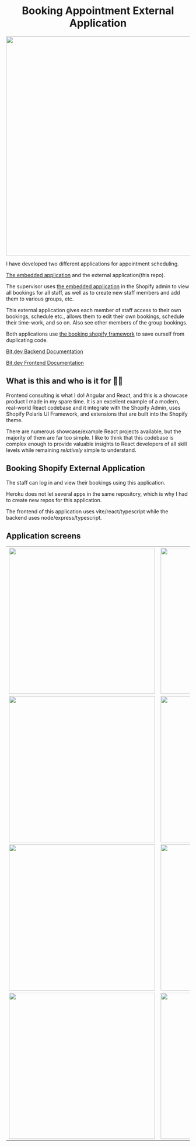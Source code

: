 <h1 align="center">Booking Appointment External Application</h1>

<p align="center">
  <img src="https://github.com/jamalsoueidan/booking-shopify-external-app/blob/main/screens/bookings.png?raw=true" width="600"/>
</p>

I have developed two different applications for appointment scheduling.

[The embedded application](https://github.com/jamalsoueidan/booking-shopify-embed-app) and the external application(this repo).

The supervisor uses [the embedded application](https://github.com/jamalsoueidan/booking-shopify-embed-app) in the Shopify admin to view all bookings for all staff, as well as to create new staff members and add them to various groups, etc.

This external application gives each member of staff access to their own bookings, schedule etc., allows them to edit their own bookings, schedule their time-work, and so on. Also see other members of the group bookings.

Both applications use [the booking shopify framework](https://github.com/jamalsoueidan/booking-shopify-framework) to save ourself from duplicating code.

<a href="https://bit.cloud/jamalsoueidan/bsd" target="_blank">Bit.dev Backend Documentation</a><br />

<a href="https://bit.cloud/jamalsoueidan/bsf" target="_blank">Bit.dev Frontend Documentation</a>

## What is this and who is it for 🤷‍♀️

Frontend consulting is what I do! Angular and React, and this is a showcase product I made in my spare time. It is an excellent example of a modern, real-world React codebase and it integrate with the Shopify Admin, uses Shopify Polaris UI Framework, and extensions that are built into the Shopify theme.

There are numerous showcase/example React projects available, but the majority of them are far too simple. I like to think that this codebase is complex enough to provide valuable insights to React developers of all skill levels while remaining _relatively_ simple to understand.

## Booking Shopify External Application

The staff can log in and view their bookings using this application.

Heroku does not let several apps in the same repository, which is why I had to create new repos for this application.

The frontend of this application uses vite/react/typescript while the backend uses node/express/typescript.

## Application screens

<table>
  <tr>
   <td>
      <img src="https://github.com/jamalsoueidan/booking-shopify-external-app/blob/main/screens/bookings.png?raw=true" width="400" />
    </td>
    <td>
      <img src="https://github.com/jamalsoueidan/booking-shopify-external-app/blob/main/screens/dashboard.png?raw=true" width="400" />
    </td>
  </tr>
  <tr>
    <td>
      <img src="https://github.com/jamalsoueidan/booking-shopify-external-app/blob/main/screens/create-shift.png?raw=true" width="400" />
    </td>
    <td>
      <img src="https://github.com/jamalsoueidan/booking-shopify-external-app/blob/main/screens/shifts.png?raw=true" width="400" />
    </td>
  </tr>
    <tr>
    <td>
      <img src="https://github.com/jamalsoueidan/booking-shopify-external-app/blob/main/screens/settings.png?raw=true" width="400" />
    </td>
    <td>
      <img src="https://github.com/jamalsoueidan/booking-shopify-external-app/blob/main/screens/account.png?raw=true" width="400" />
    </td>
  </tr>
  <tr>
    <td>
      <img src="https://github.com/jamalsoueidan/booking-shopify-external-app/blob/main/screens/login.png?raw=true" width="400" />
    </td>
    <td>
      <img src="https://github.com/jamalsoueidan/booking-shopify-external-app/blob/main/screens/phone.png?raw=true" width="400" />
    </td>
  </tr>
</table>

